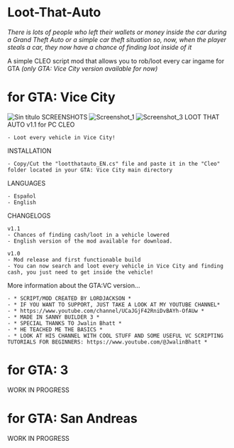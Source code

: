 # Loot-That-Auto
*There is lots of people who left their wallets or money inside the car during a Grand Theft Auto or a simple car theft situation so, now, when the player steals a car, they now have a chance of finding loot inside of it*

A simple CLEO script mod that allows you to rob/loot every car ingame for GTA 
*(only GTA: Vice City version available for now)*
# for GTA: Vice City
![Sin título](https://github.com/user-attachments/assets/b65168c2-c4e8-47e7-8c41-bb31e7883863)
SCREENSHOTS
![Screenshot_1](https://github.com/user-attachments/assets/42172043-b1b9-4674-9102-c2d196203bc7)
![Screenshot_3](https://github.com/user-attachments/assets/faa24cfc-b81b-452d-a2a3-c7bc88e17622)
LOOT THAT AUTO v1.1 for PC CLEO

	- Loot every vehicle in Vice City!
 
INSTALLATION

	- Copy/Cut the "lootthatauto_EN.cs" file and paste it in the "Cleo" folder located in your GTA: Vice City main directory
LANGUAGES

	- Español
 	- English	
 
CHANGELOGS

	v1.1
	- Chances of finding cash/loot in a vehicle lowered
	- English version of the mod available for download.
	
	v1.0
	- Mod release and first functionable build
	- You can now search and loot every vehicle in Vice City and finding cash, you just need to get inside the vehicle!
More information about the GTA:VC version...	

	- * SCRIPT/MOD CREATED BY LORDJACKSON *
	- * IF YOU WANT TO SUPPORT, JUST TAKE A LOOK AT MY YOUTUBE CHANNEL*
	- * https://www.youtube.com/channel/UCaJGjF42RniDvBAYh-OfAUw * 
	- * MADE IN SANNY BUILDER 3 *
	- * SPECIAL THANKS TO Jwalin Bhatt *
	- * HE TEACHED ME THE BASICS *
	- * LOOK AT HIS CHANNEL WITH COOL STUFF AND SOME USEFUL VC SCRIPTING TUTORIALS FOR BEGINNERS: https://www.youtube.com/@JwalinBhatt *
 
# for GTA: 3
WORK IN PROGRESS
# for GTA: San Andreas
WORK IN PROGRESS




